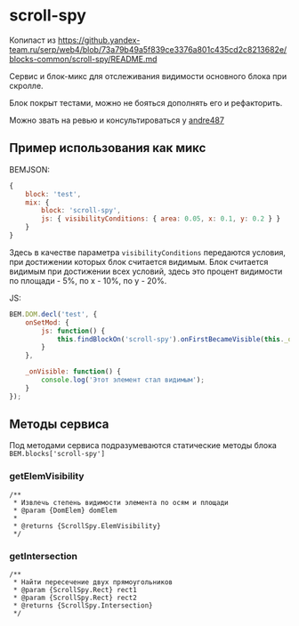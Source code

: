 # scroll-spy

Копипаст из https://github.yandex-team.ru/serp/web4/blob/73a79b49a5f839ce3376a801c435cd2c8213682e/blocks-common/scroll-spy/README.md

Сервис и блок-микс для отслеживания видимости основного блока при скролле.

Блок покрыт тестами, можно не бояться дополнять его и рефакторить.

Можно звать на ревью и консультироваться у [andre487](http://staff/andre487)

## Пример использования как микс
BEMJSON:
```js
{
    block: 'test',
    mix: {
        block: 'scroll-spy',
        js: { visibilityConditions: { area: 0.05, x: 0.1, y: 0.2 } }
    }
}
```

Здесь в качестве параметра `visibilityConditions` передаются условия, при достижении которых блок считается видимым.
Блок считается видимым при достижении всех условий, здесь это процент видимости по площади - 5%, по x - 10%, по y - 20%.

JS:
```js
BEM.DOM.decl('test', {
    onSetMod: {
        js: function() {
            this.findBlockOn('scroll-spy').onFirstBecameVisible(this._onVisible, this);
        }
    },

    _onVisible: function() {
        console.log('Этот элемент стал видимым');
    }
});
```

## Методы сервиса

Под методами сервиса подразумеваются статические методы блока `BEM.blocks['scroll-spy']`

### getElemVisibility
```
/**
 * Извлечь степень видимости элемента по осям и площади
 * @param {DomElem} domElem
 *
 * @returns {ScrollSpy.ElemVisibility}
 */
```

### getIntersection
```
/**
 * Найти пересечение двух прямоугольников
 * @param {ScrollSpy.Rect} rect1
 * @param {ScrollSpy.Rect} rect2
 * @returns {ScrollSpy.Intersection}
 */
```
